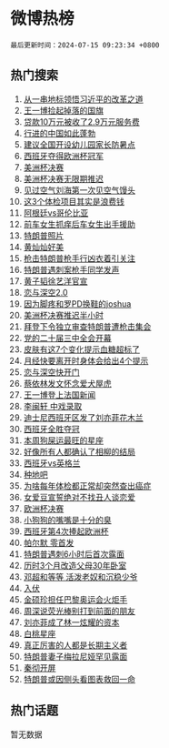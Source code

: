 # 微博热榜

`最后更新时间：2024-07-15 09:23:34 +0800`

## 热门搜索

1. [从一串地标领悟习近平的改革之道](https://m.weibo.cn/search?containerid=100103type%3D1%26t%3D10%26q%3D%23%E4%BB%8E%E4%B8%80%E4%B8%B2%E5%9C%B0%E6%A0%87%E9%A2%86%E6%82%9F%E4%B9%A0%E8%BF%91%E5%B9%B3%E7%9A%84%E6%94%B9%E9%9D%A9%E4%B9%8B%E9%81%93%23&stream_entry_id=51&isnewpage=1&extparam=seat%3D1%26q%3D%2523%25E4%25BB%258E%25E4%25B8%2580%25E4%25B8%25B2%25E5%259C%25B0%25E6%25A0%2587%25E9%25A2%2586%25E6%2582%259F%25E4%25B9%25A0%25E8%25BF%2591%25E5%25B9%25B3%25E7%259A%2584%25E6%2594%25B9%25E9%259D%25A9%25E4%25B9%258B%25E9%2581%2593%2523%26dgr%3D0%26cate%3D10103%26stream_entry_id%3D51%26filter_type%3Drealtimehot%26pos%3D0%26c_type%3D51%26display_time%3D1721006612%26pre_seqid%3D172100661254702723105)
1. [王一博捡起掉落的国旗](https://m.weibo.cn/search?containerid=100103type%3D1%26t%3D10%26q%3D%23%E7%8E%8B%E4%B8%80%E5%8D%9A%E6%8D%A1%E8%B5%B7%E6%8E%89%E8%90%BD%E7%9A%84%E5%9B%BD%E6%97%97%23&stream_entry_id=31&isnewpage=1&extparam=seat%3D1%26band_rank%3D1%26cate%3D5001%26lcate%3D5001%26pos%3D0%26q%3D%2523%25E7%258E%258B%25E4%25B8%2580%25E5%258D%259A%25E6%258D%25A1%25E8%25B5%25B7%25E6%258E%2589%25E8%2590%25BD%25E7%259A%2584%25E5%259B%25BD%25E6%2597%2597%2523%26dgr%3D0%26stream_entry_id%3D31%26flag%3D16%26filter_type%3Drealtimehot%26realpos%3D1%26c_type%3D31%26display_time%3D1721006612%26pre_seqid%3D172100661254702723105)
1. [贷款10万元被收了2.9万元服务费](https://m.weibo.cn/search?containerid=100103type%3D1%26t%3D10%26q%3D%23%E8%B4%B7%E6%AC%BE10%E4%B8%87%E5%85%83%E8%A2%AB%E6%94%B6%E4%BA%862.9%E4%B8%87%E5%85%83%E6%9C%8D%E5%8A%A1%E8%B4%B9%23&stream_entry_id=31&isnewpage=1&extparam=seat%3D1%26band_rank%3D2%26cate%3D5001%26lcate%3D5001%26pos%3D1%26q%3D%2523%25E8%25B4%25B7%25E6%25AC%25BE10%25E4%25B8%2587%25E5%2585%2583%25E8%25A2%25AB%25E6%2594%25B6%25E4%25BA%25862.9%25E4%25B8%2587%25E5%2585%2583%25E6%259C%258D%25E5%258A%25A1%25E8%25B4%25B9%2523%26dgr%3D0%26stream_entry_id%3D31%26flag%3D1%26filter_type%3Drealtimehot%26realpos%3D2%26c_type%3D31%26display_time%3D1721006612%26pre_seqid%3D172100661254702723105)
1. [行进的中国如此蓬勃](https://m.weibo.cn/search?containerid=100103type%3D1%26t%3D10%26q%3D%23%E8%A1%8C%E8%BF%9B%E7%9A%84%E4%B8%AD%E5%9B%BD%E5%A6%82%E6%AD%A4%E8%93%AC%E5%8B%83%23&stream_entry_id=31&isnewpage=1&extparam=seat%3D1%26band_rank%3D3%26cate%3D5001%26lcate%3D5001%26pos%3D2%26q%3D%2523%25E8%25A1%258C%25E8%25BF%259B%25E7%259A%2584%25E4%25B8%25AD%25E5%259B%25BD%25E5%25A6%2582%25E6%25AD%25A4%25E8%2593%25AC%25E5%258B%2583%2523%26dgr%3D0%26stream_entry_id%3D31%26flag%3D0%26filter_type%3Drealtimehot%26realpos%3D3%26c_type%3D31%26display_time%3D1721006612%26pre_seqid%3D172100661254702723105)
1. [建议全国开设幼儿园家长防暑点](https://m.weibo.cn/search?containerid=100103type%3D1%26t%3D10%26q%3D%23%E5%BB%BA%E8%AE%AE%E5%85%A8%E5%9B%BD%E5%BC%80%E8%AE%BE%E5%B9%BC%E5%84%BF%E5%9B%AD%E5%AE%B6%E9%95%BF%E9%98%B2%E6%9A%91%E7%82%B9%23&stream_entry_id=31&isnewpage=1&extparam=seat%3D1%26band_rank%3D4%26cate%3D5001%26lcate%3D5001%26pos%3D3%26topic_ad%3D1%26q%3D%2523%25E5%25BB%25BA%25E8%25AE%25AE%25E5%2585%25A8%25E5%259B%25BD%25E5%25BC%2580%25E8%25AE%25BE%25E5%25B9%25BC%25E5%2584%25BF%25E5%259B%25AD%25E5%25AE%25B6%25E9%2595%25BF%25E9%2598%25B2%25E6%259A%2591%25E7%2582%25B9%2523%26dgr%3D0%26is_ad_pos%3D1%26adid%3D246000%26filter_type%3Drealtimehot%26stream_entry_id%3D31%26c_type%3D31%26display_time%3D1721006612%26pre_seqid%3D172100661254702723105)
1. [西班牙夺得欧洲杯冠军](https://m.weibo.cn/search?containerid=100103type%3D1%26t%3D10%26q%3D%23%E8%A5%BF%E7%8F%AD%E7%89%99%E5%A4%BA%E5%BE%97%E6%AC%A7%E6%B4%B2%E6%9D%AF%E5%86%A0%E5%86%9B%23&stream_entry_id=31&isnewpage=1&extparam=seat%3D1%26band_rank%3D4%26cate%3D5001%26lcate%3D5001%26pos%3D4%26q%3D%2523%25E8%25A5%25BF%25E7%258F%25AD%25E7%2589%2599%25E5%25A4%25BA%25E5%25BE%2597%25E6%25AC%25A7%25E6%25B4%25B2%25E6%259D%25AF%25E5%2586%25A0%25E5%2586%259B%2523%26dgr%3D0%26stream_entry_id%3D31%26flag%3D16%26filter_type%3Drealtimehot%26realpos%3D4%26c_type%3D31%26display_time%3D1721006612%26pre_seqid%3D172100661254702723105)
1. [美洲杯决赛](https://m.weibo.cn/search?containerid=100103type%3D1%26t%3D10%26q%3D%E7%BE%8E%E6%B4%B2%E6%9D%AF%E5%86%B3%E8%B5%9B&stream_entry_id=31&isnewpage=1&extparam=seat%3D1%26band_rank%3D5%26cate%3D5001%26lcate%3D5001%26pos%3D5%26q%3D%25E7%25BE%258E%25E6%25B4%25B2%25E6%259D%25AF%25E5%2586%25B3%25E8%25B5%259B%26dgr%3D0%26stream_entry_id%3D31%26flag%3D1%26filter_type%3Drealtimehot%26realpos%3D5%26c_type%3D31%26display_time%3D1721006612%26pre_seqid%3D172100661254702723105)
1. [美洲杯决赛无限期推迟](https://m.weibo.cn/search?containerid=100103type%3D1%26t%3D10%26q%3D%23%E7%BE%8E%E6%B4%B2%E6%9D%AF%E5%86%B3%E8%B5%9B%E6%97%A0%E9%99%90%E6%9C%9F%E6%8E%A8%E8%BF%9F%23&stream_entry_id=31&isnewpage=1&extparam=seat%3D1%26band_rank%3D6%26cate%3D5001%26lcate%3D5001%26pos%3D6%26q%3D%2523%25E7%25BE%258E%25E6%25B4%25B2%25E6%259D%25AF%25E5%2586%25B3%25E8%25B5%259B%25E6%2597%25A0%25E9%2599%2590%25E6%259C%259F%25E6%258E%25A8%25E8%25BF%259F%2523%26dgr%3D0%26stream_entry_id%3D31%26flag%3D1%26filter_type%3Drealtimehot%26realpos%3D6%26c_type%3D31%26display_time%3D1721006612%26pre_seqid%3D172100661254702723105)
1. [见过空气刘海第一次见空气馒头](https://m.weibo.cn/search?containerid=100103type%3D1%26t%3D10%26q%3D%E8%A7%81%E8%BF%87%E7%A9%BA%E6%B0%94%E5%88%98%E6%B5%B7%E7%AC%AC%E4%B8%80%E6%AC%A1%E8%A7%81%E7%A9%BA%E6%B0%94%E9%A6%92%E5%A4%B4&stream_entry_id=31&isnewpage=1&extparam=seat%3D1%26band_rank%3D7%26cate%3D5001%26lcate%3D5001%26pos%3D7%26q%3D%25E8%25A7%2581%25E8%25BF%2587%25E7%25A9%25BA%25E6%25B0%2594%25E5%2588%2598%25E6%25B5%25B7%25E7%25AC%25AC%25E4%25B8%2580%25E6%25AC%25A1%25E8%25A7%2581%25E7%25A9%25BA%25E6%25B0%2594%25E9%25A6%2592%25E5%25A4%25B4%26dgr%3D0%26stream_entry_id%3D31%26flag%3D1%26filter_type%3Drealtimehot%26realpos%3D7%26c_type%3D31%26display_time%3D1721006612%26pre_seqid%3D172100661254702723105)
1. [这3个体检项目其实是浪费钱](https://m.weibo.cn/search?containerid=100103type%3D1%26t%3D10%26q%3D%23%E8%BF%993%E4%B8%AA%E4%BD%93%E6%A3%80%E9%A1%B9%E7%9B%AE%E5%85%B6%E5%AE%9E%E6%98%AF%E6%B5%AA%E8%B4%B9%E9%92%B1%23&stream_entry_id=31&isnewpage=1&extparam=seat%3D1%26band_rank%3D8%26cate%3D5001%26lcate%3D5001%26pos%3D8%26q%3D%2523%25E8%25BF%25993%25E4%25B8%25AA%25E4%25BD%2593%25E6%25A3%2580%25E9%25A1%25B9%25E7%259B%25AE%25E5%2585%25B6%25E5%25AE%259E%25E6%2598%25AF%25E6%25B5%25AA%25E8%25B4%25B9%25E9%2592%25B1%2523%26dgr%3D0%26stream_entry_id%3D31%26flag%3D0%26filter_type%3Drealtimehot%26realpos%3D8%26c_type%3D31%26display_time%3D1721006612%26pre_seqid%3D172100661254702723105)
1. [阿根廷vs哥伦比亚](https://m.weibo.cn/search?containerid=100103type%3D1%26t%3D10%26q%3D%E9%98%BF%E6%A0%B9%E5%BB%B7vs%E5%93%A5%E4%BC%A6%E6%AF%94%E4%BA%9A&stream_entry_id=31&isnewpage=1&extparam=seat%3D1%26band_rank%3D9%26cate%3D5001%26lcate%3D5001%26pos%3D9%26q%3D%25E9%2598%25BF%25E6%25A0%25B9%25E5%25BB%25B7vs%25E5%2593%25A5%25E4%25BC%25A6%25E6%25AF%2594%25E4%25BA%259A%26dgr%3D0%26stream_entry_id%3D31%26flag%3D1%26filter_type%3Drealtimehot%26realpos%3D9%26c_type%3D31%26display_time%3D1721006612%26pre_seqid%3D172100661254702723105)
1. [前车女生抓痒后车女生出手援助](https://m.weibo.cn/search?containerid=100103type%3D1%26t%3D10%26q%3D%23%E5%89%8D%E8%BD%A6%E5%A5%B3%E7%94%9F%E6%8A%93%E7%97%92%E5%90%8E%E8%BD%A6%E5%A5%B3%E7%94%9F%E5%87%BA%E6%89%8B%E6%8F%B4%E5%8A%A9%23&stream_entry_id=31&isnewpage=1&extparam=seat%3D1%26band_rank%3D10%26cate%3D5001%26lcate%3D5001%26pos%3D10%26q%3D%2523%25E5%2589%258D%25E8%25BD%25A6%25E5%25A5%25B3%25E7%2594%259F%25E6%258A%2593%25E7%2597%2592%25E5%2590%258E%25E8%25BD%25A6%25E5%25A5%25B3%25E7%2594%259F%25E5%2587%25BA%25E6%2589%258B%25E6%258F%25B4%25E5%258A%25A9%2523%26dgr%3D0%26stream_entry_id%3D31%26flag%3D32768%26filter_type%3Drealtimehot%26realpos%3D10%26c_type%3D31%26display_time%3D1721006612%26pre_seqid%3D172100661254702723105)
1. [特朗普照片](https://m.weibo.cn/search?containerid=100103type%3D1%26t%3D10%26q%3D%E7%89%B9%E6%9C%97%E6%99%AE%E7%85%A7%E7%89%87&stream_entry_id=31&isnewpage=1&extparam=seat%3D1%26band_rank%3D11%26cate%3D5001%26lcate%3D5001%26pos%3D11%26q%3D%25E7%2589%25B9%25E6%259C%2597%25E6%2599%25AE%25E7%2585%25A7%25E7%2589%2587%26dgr%3D0%26stream_entry_id%3D31%26flag%3D2%26filter_type%3Drealtimehot%26realpos%3D11%26c_type%3D31%26display_time%3D1721006612%26pre_seqid%3D172100661254702723105)
1. [黄灿灿好美](https://m.weibo.cn/search?containerid=100103type%3D1%26t%3D10%26q%3D%E9%BB%84%E7%81%BF%E7%81%BF%E5%A5%BD%E7%BE%8E&stream_entry_id=31&isnewpage=1&extparam=seat%3D1%26band_rank%3D12%26cate%3D5001%26lcate%3D5001%26pos%3D12%26q%3D%25E9%25BB%2584%25E7%2581%25BF%25E7%2581%25BF%25E5%25A5%25BD%25E7%25BE%258E%26dgr%3D0%26stream_entry_id%3D31%26flag%3D1%26filter_type%3Drealtimehot%26realpos%3D12%26c_type%3D31%26display_time%3D1721006612%26pre_seqid%3D172100661254702723105)
1. [枪击特朗普枪手行凶衣着引关注](https://m.weibo.cn/search?containerid=100103type%3D1%26t%3D10%26q%3D%23%E6%9E%AA%E5%87%BB%E7%89%B9%E6%9C%97%E6%99%AE%E6%9E%AA%E6%89%8B%E8%A1%8C%E5%87%B6%E8%A1%A3%E7%9D%80%E5%BC%95%E5%85%B3%E6%B3%A8%23&stream_entry_id=31&isnewpage=1&extparam=seat%3D1%26band_rank%3D13%26cate%3D5001%26lcate%3D5001%26pos%3D13%26q%3D%2523%25E6%259E%25AA%25E5%2587%25BB%25E7%2589%25B9%25E6%259C%2597%25E6%2599%25AE%25E6%259E%25AA%25E6%2589%258B%25E8%25A1%258C%25E5%2587%25B6%25E8%25A1%25A3%25E7%259D%2580%25E5%25BC%2595%25E5%2585%25B3%25E6%25B3%25A8%2523%26dgr%3D0%26stream_entry_id%3D31%26flag%3D0%26filter_type%3Drealtimehot%26realpos%3D13%26c_type%3D31%26display_time%3D1721006612%26pre_seqid%3D172100661254702723105)
1. [特朗普遇刺案枪手同学发声](https://m.weibo.cn/search?containerid=100103type%3D1%26t%3D10%26q%3D%23%E7%89%B9%E6%9C%97%E6%99%AE%E9%81%87%E5%88%BA%E6%A1%88%E6%9E%AA%E6%89%8B%E5%90%8C%E5%AD%A6%E5%8F%91%E5%A3%B0%23&stream_entry_id=31&isnewpage=1&extparam=seat%3D1%26band_rank%3D14%26cate%3D5001%26lcate%3D5001%26pos%3D14%26q%3D%2523%25E7%2589%25B9%25E6%259C%2597%25E6%2599%25AE%25E9%2581%2587%25E5%2588%25BA%25E6%25A1%2588%25E6%259E%25AA%25E6%2589%258B%25E5%2590%258C%25E5%25AD%25A6%25E5%258F%2591%25E5%25A3%25B0%2523%26dgr%3D0%26stream_entry_id%3D31%26flag%3D1%26filter_type%3Drealtimehot%26realpos%3D14%26c_type%3D31%26display_time%3D1721006612%26pre_seqid%3D172100661254702723105)
1. [黄子韬徐艺洋官宣](https://m.weibo.cn/search?containerid=100103type%3D1%26t%3D10%26q%3D%23%E9%BB%84%E5%AD%90%E9%9F%AC%E5%BE%90%E8%89%BA%E6%B4%8B%E5%AE%98%E5%AE%A3%23&stream_entry_id=31&isnewpage=1&extparam=seat%3D1%26band_rank%3D15%26cate%3D5001%26lcate%3D5001%26pos%3D15%26q%3D%2523%25E9%25BB%2584%25E5%25AD%2590%25E9%259F%25AC%25E5%25BE%2590%25E8%2589%25BA%25E6%25B4%258B%25E5%25AE%2598%25E5%25AE%25A3%2523%26dgr%3D0%26stream_entry_id%3D31%26flag%3D0%26filter_type%3Drealtimehot%26realpos%3D15%26c_type%3D31%26display_time%3D1721006612%26pre_seqid%3D172100661254702723105)
1. [恋与深空2.0](https://m.weibo.cn/search?containerid=100103type%3D1%26t%3D10%26q%3D%E6%81%8B%E4%B8%8E%E6%B7%B1%E7%A9%BA2.0&stream_entry_id=31&isnewpage=1&extparam=seat%3D1%26band_rank%3D16%26cate%3D5001%26lcate%3D5001%26pos%3D16%26q%3D%25E6%2581%258B%25E4%25B8%258E%25E6%25B7%25B1%25E7%25A9%25BA2.0%26dgr%3D0%26stream_entry_id%3D31%26flag%3D1%26filter_type%3Drealtimehot%26realpos%3D16%26c_type%3D31%26display_time%3D1721006612%26pre_seqid%3D172100661254702723105)
1. [因为脚疼和罗PD换鞋的joshua](https://m.weibo.cn/search?containerid=100103type%3D1%26t%3D10%26q%3D%E5%9B%A0%E4%B8%BA%E8%84%9A%E7%96%BC%E5%92%8C%E7%BD%97PD%E6%8D%A2%E9%9E%8B%E7%9A%84joshua&stream_entry_id=31&isnewpage=1&extparam=seat%3D1%26band_rank%3D17%26cate%3D5001%26lcate%3D5001%26pos%3D17%26q%3D%25E5%259B%25A0%25E4%25B8%25BA%25E8%2584%259A%25E7%2596%25BC%25E5%2592%258C%25E7%25BD%2597PD%25E6%258D%25A2%25E9%259E%258B%25E7%259A%2584joshua%26dgr%3D0%26stream_entry_id%3D31%26flag%3D1%26filter_type%3Drealtimehot%26realpos%3D17%26c_type%3D31%26display_time%3D1721006612%26pre_seqid%3D172100661254702723105)
1. [美洲杯决赛推迟半小时](https://m.weibo.cn/search?containerid=100103type%3D1%26t%3D10%26q%3D%23%E7%BE%8E%E6%B4%B2%E6%9D%AF%E5%86%B3%E8%B5%9B%E6%8E%A8%E8%BF%9F%E5%8D%8A%E5%B0%8F%E6%97%B6%23&stream_entry_id=31&isnewpage=1&extparam=seat%3D1%26band_rank%3D18%26cate%3D5001%26lcate%3D5001%26pos%3D18%26q%3D%2523%25E7%25BE%258E%25E6%25B4%25B2%25E6%259D%25AF%25E5%2586%25B3%25E8%25B5%259B%25E6%258E%25A8%25E8%25BF%259F%25E5%258D%258A%25E5%25B0%258F%25E6%2597%25B6%2523%26dgr%3D0%26stream_entry_id%3D31%26flag%3D1%26filter_type%3Drealtimehot%26realpos%3D18%26c_type%3D31%26display_time%3D1721006612%26pre_seqid%3D172100661254702723105)
1. [拜登下令独立审查特朗普遭枪击集会](https://m.weibo.cn/search?containerid=100103type%3D1%26t%3D10%26q%3D%23%E6%8B%9C%E7%99%BB%E4%B8%8B%E4%BB%A4%E7%8B%AC%E7%AB%8B%E5%AE%A1%E6%9F%A5%E7%89%B9%E6%9C%97%E6%99%AE%E9%81%AD%E6%9E%AA%E5%87%BB%E9%9B%86%E4%BC%9A%23&stream_entry_id=31&isnewpage=1&extparam=seat%3D1%26band_rank%3D19%26cate%3D5001%26lcate%3D5001%26pos%3D19%26q%3D%2523%25E6%258B%259C%25E7%2599%25BB%25E4%25B8%258B%25E4%25BB%25A4%25E7%258B%25AC%25E7%25AB%258B%25E5%25AE%25A1%25E6%259F%25A5%25E7%2589%25B9%25E6%259C%2597%25E6%2599%25AE%25E9%2581%25AD%25E6%259E%25AA%25E5%2587%25BB%25E9%259B%2586%25E4%25BC%259A%2523%26dgr%3D0%26stream_entry_id%3D31%26flag%3D1%26filter_type%3Drealtimehot%26realpos%3D19%26c_type%3D31%26display_time%3D1721006612%26pre_seqid%3D172100661254702723105)
1. [党的二十届三中全会开幕](https://m.weibo.cn/search?containerid=100103type%3D1%26t%3D10%26q%3D%23%E5%85%9A%E7%9A%84%E4%BA%8C%E5%8D%81%E5%B1%8A%E4%B8%89%E4%B8%AD%E5%85%A8%E4%BC%9A%E5%BC%80%E5%B9%95%23&stream_entry_id=31&isnewpage=1&extparam=seat%3D1%26band_rank%3D20%26cate%3D5001%26lcate%3D5001%26pos%3D20%26q%3D%2523%25E5%2585%259A%25E7%259A%2584%25E4%25BA%258C%25E5%258D%2581%25E5%25B1%258A%25E4%25B8%2589%25E4%25B8%25AD%25E5%2585%25A8%25E4%25BC%259A%25E5%25BC%2580%25E5%25B9%2595%2523%26dgr%3D0%26stream_entry_id%3D31%26flag%3D0%26filter_type%3Drealtimehot%26realpos%3D20%26c_type%3D31%26display_time%3D1721006612%26pre_seqid%3D172100661254702723105)
1. [皮肤有这7个变化提示血糖超标了](https://m.weibo.cn/search?containerid=100103type%3D1%26t%3D10%26q%3D%23%E7%9A%AE%E8%82%A4%E6%9C%89%E8%BF%997%E4%B8%AA%E5%8F%98%E5%8C%96%E6%8F%90%E7%A4%BA%E8%A1%80%E7%B3%96%E8%B6%85%E6%A0%87%E4%BA%86%23&stream_entry_id=31&isnewpage=1&extparam=seat%3D1%26band_rank%3D21%26cate%3D5001%26lcate%3D5001%26pos%3D21%26q%3D%2523%25E7%259A%25AE%25E8%2582%25A4%25E6%259C%2589%25E8%25BF%25997%25E4%25B8%25AA%25E5%258F%2598%25E5%258C%2596%25E6%258F%2590%25E7%25A4%25BA%25E8%25A1%2580%25E7%25B3%2596%25E8%25B6%2585%25E6%25A0%2587%25E4%25BA%2586%2523%26dgr%3D0%26stream_entry_id%3D31%26flag%3D1%26filter_type%3Drealtimehot%26realpos%3D21%26c_type%3D31%26display_time%3D1721006612%26pre_seqid%3D172100661254702723105)
1. [月经快要离开时身体会给出4个提示](https://m.weibo.cn/search?containerid=100103type%3D1%26t%3D10%26q%3D%23%E6%9C%88%E7%BB%8F%E5%BF%AB%E8%A6%81%E7%A6%BB%E5%BC%80%E6%97%B6%E8%BA%AB%E4%BD%93%E4%BC%9A%E7%BB%99%E5%87%BA4%E4%B8%AA%E6%8F%90%E7%A4%BA%23&stream_entry_id=31&isnewpage=1&extparam=seat%3D1%26band_rank%3D22%26cate%3D5001%26lcate%3D5001%26pos%3D22%26q%3D%2523%25E6%259C%2588%25E7%25BB%258F%25E5%25BF%25AB%25E8%25A6%2581%25E7%25A6%25BB%25E5%25BC%2580%25E6%2597%25B6%25E8%25BA%25AB%25E4%25BD%2593%25E4%25BC%259A%25E7%25BB%2599%25E5%2587%25BA4%25E4%25B8%25AA%25E6%258F%2590%25E7%25A4%25BA%2523%26dgr%3D0%26stream_entry_id%3D31%26flag%3D0%26filter_type%3Drealtimehot%26realpos%3D22%26c_type%3D31%26display_time%3D1721006612%26pre_seqid%3D172100661254702723105)
1. [恋与深空快开门](https://m.weibo.cn/search?containerid=100103type%3D1%26t%3D10%26q%3D%E6%81%8B%E4%B8%8E%E6%B7%B1%E7%A9%BA%E5%BF%AB%E5%BC%80%E9%97%A8&stream_entry_id=31&isnewpage=1&extparam=seat%3D1%26band_rank%3D23%26cate%3D5001%26lcate%3D5001%26pos%3D23%26q%3D%25E6%2581%258B%25E4%25B8%258E%25E6%25B7%25B1%25E7%25A9%25BA%25E5%25BF%25AB%25E5%25BC%2580%25E9%2597%25A8%26dgr%3D0%26stream_entry_id%3D31%26flag%3D1%26filter_type%3Drealtimehot%26realpos%3D23%26c_type%3D31%26display_time%3D1721006612%26pre_seqid%3D172100661254702723105)
1. [蔡依林发文怀念爱犬屋虎](https://m.weibo.cn/search?containerid=100103type%3D1%26t%3D10%26q%3D%23%E8%94%A1%E4%BE%9D%E6%9E%97%E5%8F%91%E6%96%87%E6%80%80%E5%BF%B5%E7%88%B1%E7%8A%AC%E5%B1%8B%E8%99%8E%23&stream_entry_id=31&isnewpage=1&extparam=seat%3D1%26band_rank%3D24%26cate%3D5001%26lcate%3D5001%26pos%3D24%26q%3D%2523%25E8%2594%25A1%25E4%25BE%259D%25E6%259E%2597%25E5%258F%2591%25E6%2596%2587%25E6%2580%2580%25E5%25BF%25B5%25E7%2588%25B1%25E7%258A%25AC%25E5%25B1%258B%25E8%2599%258E%2523%26dgr%3D0%26stream_entry_id%3D31%26flag%3D1%26filter_type%3Drealtimehot%26realpos%3D24%26c_type%3D31%26display_time%3D1721006612%26pre_seqid%3D172100661254702723105)
1. [王一博登上法国新闻](https://m.weibo.cn/search?containerid=100103type%3D1%26t%3D10%26q%3D%23%E7%8E%8B%E4%B8%80%E5%8D%9A%E7%99%BB%E4%B8%8A%E6%B3%95%E5%9B%BD%E6%96%B0%E9%97%BB%23&stream_entry_id=31&isnewpage=1&extparam=seat%3D1%26band_rank%3D25%26cate%3D5001%26lcate%3D5001%26pos%3D25%26q%3D%2523%25E7%258E%258B%25E4%25B8%2580%25E5%258D%259A%25E7%2599%25BB%25E4%25B8%258A%25E6%25B3%2595%25E5%259B%25BD%25E6%2596%25B0%25E9%2597%25BB%2523%26dgr%3D0%26stream_entry_id%3D31%26flag%3D1%26filter_type%3Drealtimehot%26realpos%3D25%26c_type%3D31%26display_time%3D1721006612%26pre_seqid%3D172100661254702723105)
1. [李闽轩 中戏录取](https://m.weibo.cn/search?containerid=100103type%3D1%26t%3D10%26q%3D%E6%9D%8E%E9%97%BD%E8%BD%A9+%E4%B8%AD%E6%88%8F%E5%BD%95%E5%8F%96&stream_entry_id=31&isnewpage=1&extparam=seat%3D1%26band_rank%3D26%26cate%3D5001%26lcate%3D5001%26pos%3D26%26q%3D%25E6%259D%258E%25E9%2597%25BD%25E8%25BD%25A9%2520%25E4%25B8%25AD%25E6%2588%258F%25E5%25BD%2595%25E5%258F%2596%26dgr%3D0%26stream_entry_id%3D31%26flag%3D0%26filter_type%3Drealtimehot%26realpos%3D26%26c_type%3D31%26display_time%3D1721006612%26pre_seqid%3D172100661254702723105)
1. [迪士尼西班牙区发了刘亦菲花木兰](https://m.weibo.cn/search?containerid=100103type%3D1%26t%3D10%26q%3D%23%E8%BF%AA%E5%A3%AB%E5%B0%BC%E8%A5%BF%E7%8F%AD%E7%89%99%E5%8C%BA%E5%8F%91%E4%BA%86%E5%88%98%E4%BA%A6%E8%8F%B2%E8%8A%B1%E6%9C%A8%E5%85%B0%23&stream_entry_id=31&isnewpage=1&extparam=seat%3D1%26band_rank%3D27%26cate%3D5001%26lcate%3D5001%26pos%3D27%26q%3D%2523%25E8%25BF%25AA%25E5%25A3%25AB%25E5%25B0%25BC%25E8%25A5%25BF%25E7%258F%25AD%25E7%2589%2599%25E5%258C%25BA%25E5%258F%2591%25E4%25BA%2586%25E5%2588%2598%25E4%25BA%25A6%25E8%258F%25B2%25E8%258A%25B1%25E6%259C%25A8%25E5%2585%25B0%2523%26dgr%3D0%26stream_entry_id%3D31%26flag%3D0%26filter_type%3Drealtimehot%26realpos%3D27%26c_type%3D31%26display_time%3D1721006612%26pre_seqid%3D172100661254702723105)
1. [西班牙全胜夺冠](https://m.weibo.cn/search?containerid=100103type%3D1%26t%3D10%26q%3D%23%E8%A5%BF%E7%8F%AD%E7%89%99%E5%85%A8%E8%83%9C%E5%A4%BA%E5%86%A0%23&stream_entry_id=31&isnewpage=1&extparam=seat%3D1%26band_rank%3D28%26cate%3D5001%26lcate%3D5001%26pos%3D28%26q%3D%2523%25E8%25A5%25BF%25E7%258F%25AD%25E7%2589%2599%25E5%2585%25A8%25E8%2583%259C%25E5%25A4%25BA%25E5%2586%25A0%2523%26dgr%3D0%26stream_entry_id%3D31%26flag%3D0%26filter_type%3Drealtimehot%26realpos%3D28%26c_type%3D31%26display_time%3D1721006612%26pre_seqid%3D172100661254702723105)
1. [本周狗屎运最旺的星座](https://m.weibo.cn/search?containerid=100103type%3D1%26t%3D10%26q%3D%E6%9C%AC%E5%91%A8%E7%8B%97%E5%B1%8E%E8%BF%90%E6%9C%80%E6%97%BA%E7%9A%84%E6%98%9F%E5%BA%A7&stream_entry_id=31&isnewpage=1&extparam=seat%3D1%26band_rank%3D29%26cate%3D5001%26lcate%3D5001%26pos%3D29%26q%3D%25E6%259C%25AC%25E5%2591%25A8%25E7%258B%2597%25E5%25B1%258E%25E8%25BF%2590%25E6%259C%2580%25E6%2597%25BA%25E7%259A%2584%25E6%2598%259F%25E5%25BA%25A7%26dgr%3D0%26stream_entry_id%3D31%26flag%3D0%26filter_type%3Drealtimehot%26realpos%3D29%26c_type%3D31%26display_time%3D1721006612%26pre_seqid%3D172100661254702723105)
1. [好像所有人都确认了相柳的结局](https://m.weibo.cn/search?containerid=100103type%3D1%26t%3D10%26q%3D%E5%A5%BD%E5%83%8F%E6%89%80%E6%9C%89%E4%BA%BA%E9%83%BD%E7%A1%AE%E8%AE%A4%E4%BA%86%E7%9B%B8%E6%9F%B3%E7%9A%84%E7%BB%93%E5%B1%80&stream_entry_id=31&isnewpage=1&extparam=seat%3D1%26band_rank%3D30%26cate%3D5001%26lcate%3D5001%26pos%3D30%26q%3D%25E5%25A5%25BD%25E5%2583%258F%25E6%2589%2580%25E6%259C%2589%25E4%25BA%25BA%25E9%2583%25BD%25E7%25A1%25AE%25E8%25AE%25A4%25E4%25BA%2586%25E7%259B%25B8%25E6%259F%25B3%25E7%259A%2584%25E7%25BB%2593%25E5%25B1%2580%26dgr%3D0%26stream_entry_id%3D31%26flag%3D0%26filter_type%3Drealtimehot%26realpos%3D30%26c_type%3D31%26display_time%3D1721006612%26pre_seqid%3D172100661254702723105)
1. [西班牙vs英格兰](https://m.weibo.cn/search?containerid=100103type%3D1%26t%3D10%26q%3D%23%E8%A5%BF%E7%8F%AD%E7%89%99vs%E8%8B%B1%E6%A0%BC%E5%85%B0%23&stream_entry_id=31&isnewpage=1&extparam=seat%3D1%26band_rank%3D31%26cate%3D5001%26lcate%3D5001%26pos%3D31%26q%3D%2523%25E8%25A5%25BF%25E7%258F%25AD%25E7%2589%2599vs%25E8%258B%25B1%25E6%25A0%25BC%25E5%2585%25B0%2523%26dgr%3D0%26stream_entry_id%3D31%26flag%3D0%26filter_type%3Drealtimehot%26realpos%3D31%26c_type%3D31%26display_time%3D1721006612%26pre_seqid%3D172100661254702723105)
1. [种地吧](https://m.weibo.cn/search?containerid=100103type%3D1%26t%3D10%26q%3D%E7%A7%8D%E5%9C%B0%E5%90%A7&stream_entry_id=31&isnewpage=1&extparam=seat%3D1%26band_rank%3D32%26cate%3D5001%26lcate%3D5001%26pos%3D32%26q%3D%25E7%25A7%258D%25E5%259C%25B0%25E5%2590%25A7%26dgr%3D0%26stream_entry_id%3D31%26flag%3D1%26filter_type%3Drealtimehot%26realpos%3D32%26c_type%3D31%26display_time%3D1721006612%26pre_seqid%3D172100661254702723105)
1. [为啥每年体检都正常却突然查出癌症](https://m.weibo.cn/search?containerid=100103type%3D1%26t%3D10%26q%3D%23%E4%B8%BA%E5%95%A5%E6%AF%8F%E5%B9%B4%E4%BD%93%E6%A3%80%E9%83%BD%E6%AD%A3%E5%B8%B8%E5%8D%B4%E7%AA%81%E7%84%B6%E6%9F%A5%E5%87%BA%E7%99%8C%E7%97%87%23&stream_entry_id=31&isnewpage=1&extparam=seat%3D1%26band_rank%3D33%26cate%3D5001%26lcate%3D5001%26pos%3D33%26q%3D%2523%25E4%25B8%25BA%25E5%2595%25A5%25E6%25AF%258F%25E5%25B9%25B4%25E4%25BD%2593%25E6%25A3%2580%25E9%2583%25BD%25E6%25AD%25A3%25E5%25B8%25B8%25E5%258D%25B4%25E7%25AA%2581%25E7%2584%25B6%25E6%259F%25A5%25E5%2587%25BA%25E7%2599%258C%25E7%2597%2587%2523%26dgr%3D0%26stream_entry_id%3D31%26flag%3D1%26filter_type%3Drealtimehot%26realpos%3D33%26c_type%3D31%26display_time%3D1721006612%26pre_seqid%3D172100661254702723105)
1. [女爱豆宣誓绝对不找丑人谈恋爱](https://m.weibo.cn/search?containerid=100103type%3D1%26t%3D10%26q%3D%23%E5%A5%B3%E7%88%B1%E8%B1%86%E5%AE%A3%E8%AA%93%E7%BB%9D%E5%AF%B9%E4%B8%8D%E6%89%BE%E4%B8%91%E4%BA%BA%E8%B0%88%E6%81%8B%E7%88%B1%23&stream_entry_id=31&isnewpage=1&extparam=seat%3D1%26band_rank%3D34%26cate%3D5001%26lcate%3D5001%26pos%3D34%26q%3D%2523%25E5%25A5%25B3%25E7%2588%25B1%25E8%25B1%2586%25E5%25AE%25A3%25E8%25AA%2593%25E7%25BB%259D%25E5%25AF%25B9%25E4%25B8%258D%25E6%2589%25BE%25E4%25B8%2591%25E4%25BA%25BA%25E8%25B0%2588%25E6%2581%258B%25E7%2588%25B1%2523%26dgr%3D0%26stream_entry_id%3D31%26flag%3D0%26filter_type%3Drealtimehot%26realpos%3D34%26c_type%3D31%26display_time%3D1721006612%26pre_seqid%3D172100661254702723105)
1. [欧洲杯决赛](https://m.weibo.cn/search?containerid=100103type%3D1%26t%3D10%26q%3D%E6%AC%A7%E6%B4%B2%E6%9D%AF%E5%86%B3%E8%B5%9B&stream_entry_id=31&isnewpage=1&extparam=seat%3D1%26band_rank%3D35%26cate%3D5001%26lcate%3D5001%26pos%3D35%26q%3D%25E6%25AC%25A7%25E6%25B4%25B2%25E6%259D%25AF%25E5%2586%25B3%25E8%25B5%259B%26dgr%3D0%26stream_entry_id%3D31%26flag%3D0%26filter_type%3Drealtimehot%26realpos%3D35%26c_type%3D31%26display_time%3D1721006612%26pre_seqid%3D172100661254702723105)
1. [小狗狗的嘴嘴是十分的臭](https://m.weibo.cn/search?containerid=100103type%3D1%26t%3D10%26q%3D%E5%B0%8F%E7%8B%97%E7%8B%97%E7%9A%84%E5%98%B4%E5%98%B4%E6%98%AF%E5%8D%81%E5%88%86%E7%9A%84%E8%87%AD&stream_entry_id=31&isnewpage=1&extparam=seat%3D1%26band_rank%3D36%26cate%3D5001%26lcate%3D5001%26pos%3D36%26q%3D%25E5%25B0%258F%25E7%258B%2597%25E7%258B%2597%25E7%259A%2584%25E5%2598%25B4%25E5%2598%25B4%25E6%2598%25AF%25E5%258D%2581%25E5%2588%2586%25E7%259A%2584%25E8%2587%25AD%26dgr%3D0%26stream_entry_id%3D31%26flag%3D0%26filter_type%3Drealtimehot%26realpos%3D36%26c_type%3D31%26display_time%3D1721006612%26pre_seqid%3D172100661254702723105)
1. [西班牙第4次捧起欧洲杯](https://m.weibo.cn/search?containerid=100103type%3D1%26t%3D10%26q%3D%23%E8%A5%BF%E7%8F%AD%E7%89%99%E7%AC%AC4%E6%AC%A1%E6%8D%A7%E8%B5%B7%E6%AC%A7%E6%B4%B2%E6%9D%AF%23&stream_entry_id=31&isnewpage=1&extparam=seat%3D1%26band_rank%3D37%26cate%3D5001%26lcate%3D5001%26pos%3D37%26q%3D%2523%25E8%25A5%25BF%25E7%258F%25AD%25E7%2589%2599%25E7%25AC%25AC4%25E6%25AC%25A1%25E6%258D%25A7%25E8%25B5%25B7%25E6%25AC%25A7%25E6%25B4%25B2%25E6%259D%25AF%2523%26dgr%3D0%26stream_entry_id%3D31%26flag%3D0%26filter_type%3Drealtimehot%26realpos%3D37%26c_type%3D31%26display_time%3D1721006612%26pre_seqid%3D172100661254702723105)
1. [帕尔默 零首发](https://m.weibo.cn/search?containerid=100103type%3D1%26t%3D10%26q%3D%E5%B8%95%E5%B0%94%E9%BB%98+%E9%9B%B6%E9%A6%96%E5%8F%91&stream_entry_id=31&isnewpage=1&extparam=seat%3D1%26band_rank%3D38%26cate%3D5001%26lcate%3D5001%26pos%3D38%26q%3D%25E5%25B8%2595%25E5%25B0%2594%25E9%25BB%2598%2520%25E9%259B%25B6%25E9%25A6%2596%25E5%258F%2591%26dgr%3D0%26stream_entry_id%3D31%26flag%3D1%26filter_type%3Drealtimehot%26realpos%3D38%26c_type%3D31%26display_time%3D1721006612%26pre_seqid%3D172100661254702723105)
1. [特朗普遇刺6小时后首次露面](https://m.weibo.cn/search?containerid=100103type%3D1%26t%3D10%26q%3D%23%E7%89%B9%E6%9C%97%E6%99%AE%E9%81%87%E5%88%BA6%E5%B0%8F%E6%97%B6%E5%90%8E%E9%A6%96%E6%AC%A1%E9%9C%B2%E9%9D%A2%23&stream_entry_id=31&isnewpage=1&extparam=seat%3D1%26band_rank%3D39%26cate%3D5001%26lcate%3D5001%26pos%3D39%26q%3D%2523%25E7%2589%25B9%25E6%259C%2597%25E6%2599%25AE%25E9%2581%2587%25E5%2588%25BA6%25E5%25B0%258F%25E6%2597%25B6%25E5%2590%258E%25E9%25A6%2596%25E6%25AC%25A1%25E9%259C%25B2%25E9%259D%25A2%2523%26dgr%3D0%26stream_entry_id%3D31%26flag%3D0%26filter_type%3Drealtimehot%26realpos%3D39%26c_type%3D31%26display_time%3D1721006612%26pre_seqid%3D172100661254702723105)
1. [历时3个月改造父母30年卧室](https://m.weibo.cn/search?containerid=100103type%3D1%26t%3D10%26q%3D%E5%8E%86%E6%97%B63%E4%B8%AA%E6%9C%88%E6%94%B9%E9%80%A0%E7%88%B6%E6%AF%8D30%E5%B9%B4%E5%8D%A7%E5%AE%A4&stream_entry_id=31&isnewpage=1&extparam=seat%3D1%26band_rank%3D40%26cate%3D5001%26lcate%3D5001%26pos%3D40%26q%3D%25E5%258E%2586%25E6%2597%25B63%25E4%25B8%25AA%25E6%259C%2588%25E6%2594%25B9%25E9%2580%25A0%25E7%2588%25B6%25E6%25AF%258D30%25E5%25B9%25B4%25E5%258D%25A7%25E5%25AE%25A4%26dgr%3D0%26stream_entry_id%3D31%26flag%3D0%26filter_type%3Drealtimehot%26realpos%3D40%26c_type%3D31%26display_time%3D1721006612%26pre_seqid%3D172100661254702723105)
1. [邓超和等等 活泼老奴和沉稳少爷](https://m.weibo.cn/search?containerid=100103type%3D1%26t%3D10%26q%3D%E9%82%93%E8%B6%85%E5%92%8C%E7%AD%89%E7%AD%89+%E6%B4%BB%E6%B3%BC%E8%80%81%E5%A5%B4%E5%92%8C%E6%B2%89%E7%A8%B3%E5%B0%91%E7%88%B7&stream_entry_id=31&isnewpage=1&extparam=seat%3D1%26band_rank%3D41%26cate%3D5001%26lcate%3D5001%26pos%3D41%26q%3D%25E9%2582%2593%25E8%25B6%2585%25E5%2592%258C%25E7%25AD%2589%25E7%25AD%2589%2520%25E6%25B4%25BB%25E6%25B3%25BC%25E8%2580%2581%25E5%25A5%25B4%25E5%2592%258C%25E6%25B2%2589%25E7%25A8%25B3%25E5%25B0%2591%25E7%2588%25B7%26dgr%3D0%26stream_entry_id%3D31%26flag%3D0%26filter_type%3Drealtimehot%26realpos%3D41%26c_type%3D31%26display_time%3D1721006612%26pre_seqid%3D172100661254702723105)
1. [入伏](https://m.weibo.cn/search?containerid=100103type%3D1%26t%3D10%26q%3D%E5%85%A5%E4%BC%8F&stream_entry_id=31&isnewpage=1&extparam=seat%3D1%26band_rank%3D42%26cate%3D5001%26lcate%3D5001%26pos%3D42%26q%3D%25E5%2585%25A5%25E4%25BC%258F%26dgr%3D0%26stream_entry_id%3D31%26flag%3D0%26filter_type%3Drealtimehot%26realpos%3D42%26c_type%3D31%26display_time%3D1721006612%26pre_seqid%3D172100661254702723105)
1. [金硕珍担任巴黎奥运会火炬手](https://m.weibo.cn/search?containerid=100103type%3D1%26t%3D10%26q%3D%23%E9%87%91%E7%A1%95%E7%8F%8D%E6%8B%85%E4%BB%BB%E5%B7%B4%E9%BB%8E%E5%A5%A5%E8%BF%90%E4%BC%9A%E7%81%AB%E7%82%AC%E6%89%8B%23&stream_entry_id=31&isnewpage=1&extparam=seat%3D1%26band_rank%3D43%26cate%3D5001%26lcate%3D5001%26pos%3D43%26q%3D%2523%25E9%2587%2591%25E7%25A1%2595%25E7%258F%258D%25E6%258B%2585%25E4%25BB%25BB%25E5%25B7%25B4%25E9%25BB%258E%25E5%25A5%25A5%25E8%25BF%2590%25E4%25BC%259A%25E7%2581%25AB%25E7%2582%25AC%25E6%2589%258B%2523%26dgr%3D0%26stream_entry_id%3D31%26flag%3D1%26filter_type%3Drealtimehot%26realpos%3D43%26c_type%3D31%26display_time%3D1721006612%26pre_seqid%3D172100661254702723105)
1. [周深说荧光棒别打到前面的朋友](https://m.weibo.cn/search?containerid=100103type%3D1%26t%3D10%26q%3D%E5%91%A8%E6%B7%B1%E8%AF%B4%E8%8D%A7%E5%85%89%E6%A3%92%E5%88%AB%E6%89%93%E5%88%B0%E5%89%8D%E9%9D%A2%E7%9A%84%E6%9C%8B%E5%8F%8B&stream_entry_id=31&isnewpage=1&extparam=seat%3D1%26band_rank%3D44%26cate%3D5001%26lcate%3D5001%26pos%3D44%26stream_entry_id%3D31%26q%3D%25E5%2591%25A8%25E6%25B7%25B1%25E8%25AF%25B4%25E8%258D%25A7%25E5%2585%2589%25E6%25A3%2592%25E5%2588%25AB%25E6%2589%2593%25E5%2588%25B0%25E5%2589%258D%25E9%259D%25A2%25E7%259A%2584%25E6%259C%258B%25E5%258F%258B%26dgr%3D0%26realpos%3D44%26adid%3D245986%26filter_type%3Drealtimehot%26flag%3D0%26c_type%3D31%26display_time%3D1721006612%26pre_seqid%3D172100661254702723105)
1. [刘亦菲成了林一炫耀的资本](https://m.weibo.cn/search?containerid=100103type%3D1%26t%3D10%26q%3D%23%E5%88%98%E4%BA%A6%E8%8F%B2%E6%88%90%E4%BA%86%E6%9E%97%E4%B8%80%E7%82%AB%E8%80%80%E7%9A%84%E8%B5%84%E6%9C%AC%23&stream_entry_id=31&isnewpage=1&extparam=seat%3D1%26band_rank%3D45%26cate%3D5001%26lcate%3D5001%26pos%3D45%26q%3D%2523%25E5%2588%2598%25E4%25BA%25A6%25E8%258F%25B2%25E6%2588%2590%25E4%25BA%2586%25E6%259E%2597%25E4%25B8%2580%25E7%2582%25AB%25E8%2580%2580%25E7%259A%2584%25E8%25B5%2584%25E6%259C%25AC%2523%26dgr%3D0%26stream_entry_id%3D31%26flag%3D0%26filter_type%3Drealtimehot%26realpos%3D45%26c_type%3D31%26display_time%3D1721006612%26pre_seqid%3D172100661254702723105)
1. [白桃星座](https://m.weibo.cn/search?containerid=100103type%3D1%26t%3D10%26q%3D%E7%99%BD%E6%A1%83%E6%98%9F%E5%BA%A7&stream_entry_id=31&isnewpage=1&extparam=seat%3D1%26band_rank%3D46%26cate%3D5001%26lcate%3D5001%26pos%3D46%26q%3D%25E7%2599%25BD%25E6%25A1%2583%25E6%2598%259F%25E5%25BA%25A7%26dgr%3D0%26stream_entry_id%3D31%26flag%3D1%26filter_type%3Drealtimehot%26realpos%3D46%26c_type%3D31%26display_time%3D1721006612%26pre_seqid%3D172100661254702723105)
1. [真正厉害的人都是长期主义者](https://m.weibo.cn/search?containerid=100103type%3D1%26t%3D10%26q%3D%E7%9C%9F%E6%AD%A3%E5%8E%89%E5%AE%B3%E7%9A%84%E4%BA%BA%E9%83%BD%E6%98%AF%E9%95%BF%E6%9C%9F%E4%B8%BB%E4%B9%89%E8%80%85&stream_entry_id=31&isnewpage=1&extparam=seat%3D1%26band_rank%3D47%26cate%3D5001%26lcate%3D5001%26pos%3D47%26q%3D%25E7%259C%259F%25E6%25AD%25A3%25E5%258E%2589%25E5%25AE%25B3%25E7%259A%2584%25E4%25BA%25BA%25E9%2583%25BD%25E6%2598%25AF%25E9%2595%25BF%25E6%259C%259F%25E4%25B8%25BB%25E4%25B9%2589%25E8%2580%2585%26dgr%3D0%26stream_entry_id%3D31%26flag%3D1%26filter_type%3Drealtimehot%26realpos%3D47%26c_type%3D31%26display_time%3D1721006612%26pre_seqid%3D172100661254702723105)
1. [特朗普妻子梅拉尼娅罕见露面](https://m.weibo.cn/search?containerid=100103type%3D1%26t%3D10%26q%3D%23%E7%89%B9%E6%9C%97%E6%99%AE%E5%A6%BB%E5%AD%90%E6%A2%85%E6%8B%89%E5%B0%BC%E5%A8%85%E7%BD%95%E8%A7%81%E9%9C%B2%E9%9D%A2%23&stream_entry_id=31&isnewpage=1&extparam=seat%3D1%26band_rank%3D48%26cate%3D5001%26lcate%3D5001%26pos%3D48%26q%3D%2523%25E7%2589%25B9%25E6%259C%2597%25E6%2599%25AE%25E5%25A6%25BB%25E5%25AD%2590%25E6%25A2%2585%25E6%258B%2589%25E5%25B0%25BC%25E5%25A8%2585%25E7%25BD%2595%25E8%25A7%2581%25E9%259C%25B2%25E9%259D%25A2%2523%26dgr%3D0%26stream_entry_id%3D31%26flag%3D1%26filter_type%3Drealtimehot%26realpos%3D48%26c_type%3D31%26display_time%3D1721006612%26pre_seqid%3D172100661254702723105)
1. [秦彻开屏](https://m.weibo.cn/search?containerid=100103type%3D1%26t%3D10%26q%3D%E7%A7%A6%E5%BD%BB%E5%BC%80%E5%B1%8F&stream_entry_id=31&isnewpage=1&extparam=seat%3D1%26band_rank%3D49%26cate%3D5001%26lcate%3D5001%26pos%3D49%26q%3D%25E7%25A7%25A6%25E5%25BD%25BB%25E5%25BC%2580%25E5%25B1%258F%26dgr%3D0%26stream_entry_id%3D31%26flag%3D1%26filter_type%3Drealtimehot%26realpos%3D49%26c_type%3D31%26display_time%3D1721006612%26pre_seqid%3D172100661254702723105)
1. [特朗普或因侧头看图表救回一命](https://m.weibo.cn/search?containerid=100103type%3D1%26t%3D10%26q%3D%23%E7%89%B9%E6%9C%97%E6%99%AE%E6%88%96%E5%9B%A0%E4%BE%A7%E5%A4%B4%E7%9C%8B%E5%9B%BE%E8%A1%A8%E6%95%91%E5%9B%9E%E4%B8%80%E5%91%BD%23&stream_entry_id=31&isnewpage=1&extparam=seat%3D1%26band_rank%3D50%26cate%3D5001%26lcate%3D5001%26pos%3D50%26q%3D%2523%25E7%2589%25B9%25E6%259C%2597%25E6%2599%25AE%25E6%2588%2596%25E5%259B%25A0%25E4%25BE%25A7%25E5%25A4%25B4%25E7%259C%258B%25E5%259B%25BE%25E8%25A1%25A8%25E6%2595%2591%25E5%259B%259E%25E4%25B8%2580%25E5%2591%25BD%2523%26dgr%3D0%26stream_entry_id%3D31%26flag%3D0%26filter_type%3Drealtimehot%26realpos%3D50%26c_type%3D31%26display_time%3D1721006612%26pre_seqid%3D172100661254702723105)

## 热门话题

暂无数据
